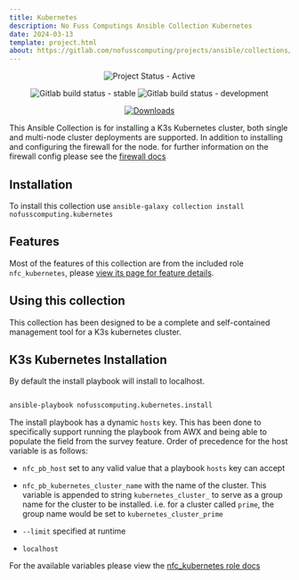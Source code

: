 ```yaml
---
title: Kubernetes
description: No Fuss Computings Ansible Collection Kubernetes
date: 2024-03-13
template: project.html
about: https://gitlab.com/nofusscomputing/projects/ansible/collections/kubernetes
---
```


<span style="text-align: center;">

![Project Status - Active](https://img.shields.io/badge/Project%20Status-Active-green?logo=gitlab&style=plastic)


![Gitlab build status - stable](https://img.shields.io/badge/dynamic/json?color=ff782e&label=Build&query=0.status&url=https%3A%2F%2Fgitlab.com%2Fapi%2Fv4%2Fprojects%2F51640029%2Fpipelines%3Fref%3Dmaster&logo=gitlab&style=plastic) ![Gitlab build status - development](https://img.shields.io/badge/dynamic/json?color=ff782e&label=Build&query=0.status&url=https%3A%2F%2Fgitlab.com%2Fapi%2Fv4%2Fprojects%2F51640029%2Fpipelines%3Fref%3Ddevelopment&logo=gitlab&style=plastic)


[![Downloads](https://img.shields.io/badge/dynamic/json?url=https%3A%2F%2Fgalaxy.ansible.com%2Fapi%2Fv3%2Fplugin%2Fansible%2Fcontent%2Fpublished%2Fcollections%2Findex%2Fnofusscomputing%2Fkubernetes%2F&query=%24.download_count&style=plastic&logo=ansible&logoColor=white&label=Galaxy%20Downloads&labelColor=black&color=cyan)](https://galaxy.ansible.com/ui/repo/published/nofusscomputing/kubernetes/)


</span>

This Ansible Collection is for installing a K3s Kubernetes cluster, both single and multi-node cluster deployments are supported. In addition to installing and configuring the firewall for the node. for further information on the firewall config please see the [firewall docs](../firewall/index.md)


## Installation

To install this collection use `ansible-galaxy collection install nofusscomputing.kubernetes`


## Features

Most of the features of this collection are from the included role `nfc_kubernetes`, please [view its page for feature details](roles/nfc_kubernetes/index.md).


## Using this collection

This collection has been designed to be a complete and self-contained management tool for a K3s kubernetes cluster.

## K3s Kubernetes Installation

By default the install playbook will install to localhost.

``` bash

ansible-playbook nofusscomputing.kubernetes.install

```

The install playbook has a dynamic `hosts` key. This has been done to specifically support running the playbook from AWX and being able to populate the field from the survey feature. Order of precedence for the host variable is as follows:

- `nfc_pb_host` set to any valid value that a playbook `hosts` key can accept

- `nfc_pb_kubernetes_cluster_name` with the name of the cluster. This variable is appended to string `kubernetes_cluster_` to serve as a group name for the cluster to be installed. i.e. for a cluster called `prime`, the group name would be set to `kubernetes_cluster_prime`

- `--limit` specified at runtime

- `localhost`

For the available variables please view the [nfc_kubernetes role docs](roles/nfc_kubernetes/index.md#default-variables)



